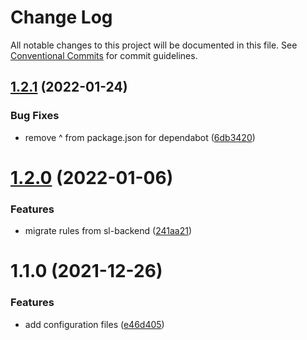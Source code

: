 # Change Log

All notable changes to this project will be documented in this file.
See [Conventional Commits](https://conventionalcommits.org) for commit guidelines.

## [1.2.1](https://github.com/smartlook/code-quality/compare/@smartlook/eslint-config-node@1.2.0...@smartlook/eslint-config-node@1.2.1) (2022-01-24)


### Bug Fixes

* remove ^ from package.json for dependabot ([6db3420](https://github.com/smartlook/code-quality/commit/6db34202cd076a39d652057c7e76eb38fb1333bd))





# [1.2.0](https://github.com/smartlook/code-quality/compare/@smartlook/eslint-config-node@1.1.0...@smartlook/eslint-config-node@1.2.0) (2022-01-06)


### Features

* migrate rules from sl-backend ([241aa21](https://github.com/smartlook/code-quality/commit/241aa215731f3da6e30461d8cf9a0ff61a2623e1))





# 1.1.0 (2021-12-26)


### Features

* add configuration files ([e46d405](https://github.com/smartlook/code-quality/commit/e46d4050b52796b84c7f00bf92cb75025ab7d24d))
